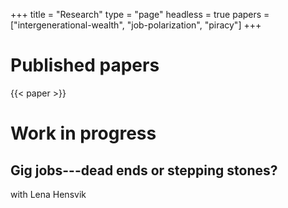 +++
title = "Research"
type = "page"
headless = true
papers = ["intergenerational-wealth", "job-polarization", "piracy"]
+++

# Published papers

{{< paper >}}

# Work in progress

## Gig jobs---dead ends or stepping stones?
with Lena Hensvik

